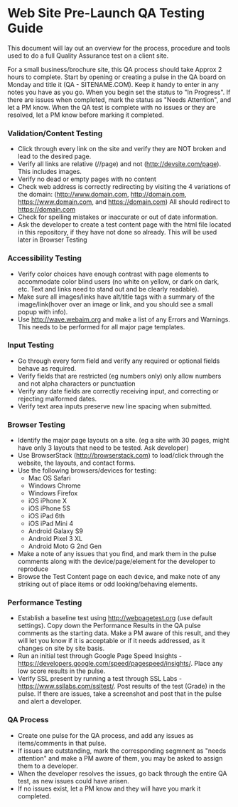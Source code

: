 # Web Site Pre-Launch QA Testing Guide

This document will lay out an overview for the process, procedure and tools used to do a full Quality Assurance test on a client site.

For a small business/brochure site, this QA process should take Approx 2 hours to complete. Start by opening or creating a pulse in the QA board on Monday and title it (QA - SITENAME.COM). Keep it handy to enter in any notes you have as you go. When you begin set the status to "In Progress". If there are issues when completed, mark the status as "Needs Attention", and let a PM know. When the QA test is complete with no issues or they are resolved, let a PM know before marking it completed.


### Validation/Content Testing
* Click through every link on the site and verify they are NOT broken and lead to the desired page.
* Verify all links are relative (//page) and not (http://devsite.com/page). This includes images.
* Verify no dead or empty pages with no content
* Check web address is correctly redirecting by visiting the 4 variations of the domain: (http://www.domain.com, http://domain.com, https://www.domain.com, and https://domain.com) All should redirect to https://domain.com
* Check for spelling mistakes or inaccurate or out of date information.
* Ask the developer to create a test content page with the html file located in this repository, if they have not done so already. This will be used later in Browser Testing

### Accessibility Testing
* Verify color choices have enough contrast with page elements to accommodate color blind users (no white on yellow, or dark on dark, etc. Text and links need to stand out and be clearly readable).
* Make sure all images/links have alt/title tags with a summary of the image/link(hover over an image or link, and you should see a small popup with info).
* Use http://wave.webaim.org and make a list of any Errors and Warnings. This needs to be performed for all major page templates.

### Input Testing
* Go through every form field and verify any required or optional fields behave as required.
* Verify fields that are restricted (eg numbers only) only allow numbers and not alpha characters or punctuation
* Verify any date fields are correctly receiving input, and correcting or rejecting malformed dates.
* Verify text area inputs preserve new line spacing when submitted.

### Browser Testing
* Identify the major page layouts on a site. (eg a site with 30 pages, might have only 3 layouts that need to be tested. Ask developer)
* Use BrowserStack (http://browserstack.com) to load/click through the website, the layouts, and contact forms.
* Use the following browsers/devices for testing:
  * Mac OS Safari
  * Windows Chrome
  * Windows Firefox
  * iOS iPhone X
  * iOS iPhone 5S
  * iOS iPad 6th
  * iOS iPad Mini 4
  * Android Galaxy S9
  * Android Pixel 3 XL
  * Android Moto G 2nd Gen
* Make a note of any issues that you find, and mark them in the pulse comments along with the device/page/element for the developer to reproduce
* Browse the Test Content page on each device, and make note of any striking out of place items or odd looking/behaving elements.


### Performance Testing
* Establish a baseline test using http://webpagetest.org (use default settings). Copy down the Performance Results in the QA pulse comments as the starting data. Make a PM aware of this result, and they will let you know if it is acceptable or if it needs addressed, as it changes on site by site basis.
* Run an initial test through Google Page Speed Insights - https://developers.google.com/speed/pagespeed/insights/. Place any low score results in the pulse.
* Verify SSL present by running a test through SSL Labs - https://www.ssllabs.com/ssltest/. Post results of the test (Grade) in the pulse. If there are issues, take a screenshot and post that in the pulse and alert a developer.


### QA Process
* Create one pulse for the QA process, and add any issues as items/comments in that pulse.
* If issues are outstanding, mark the corresponding segmnent as "needs attention" and make a PM aware of them, you may be asked to assign them to a developer.
* When the developer resolves the issues, go back through the entire QA test, as new issues could have arisen.
* If no issues exist, let a PM know and they will have you mark it completed.
